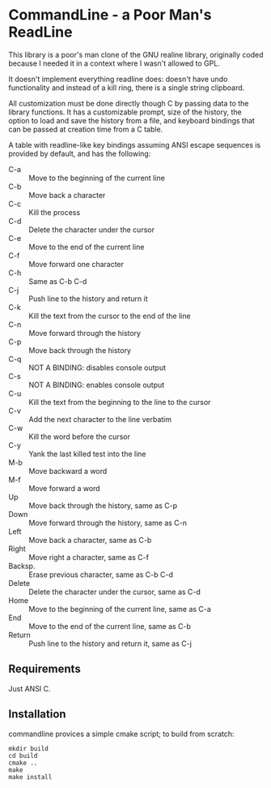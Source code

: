 CommandLine - a Poor Man's ReadLine
===================================

This library is a poor's man clone of the GNU realine library, originally coded
because I needed it in a context where I wasn't allowed to GPL.

It doesn't implement everything readline does: doesn't have undo functionality
and instead of a kill ring, there is a single string clipboard.

All customization must be done directly though C by passing data to the library
functions. It has a customizable prompt, size of the history, the option to
load and save the history from a file, and keyboard bindings that can be passed
at creation time from a C table.

A table with readline-like key bindings assuming ANSI escape sequences is
provided by default, and has the following:

<dl>
<dt>C-a</dt>    <dd>Move to the beginning of the current line</dd>
<dt>C-b</dt>    <dd>Move back a character</dd>
<dt>C-c</dt>    <dd>Kill the process</dd>
<dt>C-d</dt>    <dd>Delete the character under the cursor</dd>
<dt>C-e</dt>    <dd>Move to the end of the current line</dd>
<dt>C-f</dt>    <dd>Move forward one character</dd>
<dt>C-h</dt>    <dd>Same as C-b C-d</dd>
<dt>C-j</dt>    <dd>Push line to the history and return it</dd>
<dt>C-k</dt>    <dd>Kill the text from the cursor to the end of the line</dd>
<dt>C-n</dt>    <dd>Move forward through the history</dd>
<dt>C-p</dt>    <dd>Move back through the history</dd>
<dt>C-q</dt>    <dd>NOT A BINDING: disables console output</dd>
<dt>C-s</dt>    <dd>NOT A BINDING: enables console output</dd>
<dt>C-u</dt>    <dd>Kill the text from the beginning to the line to the cursor</dd>
<dt>C-v</dt>    <dd>Add the next character to the line verbatim</dd>
<dt>C-w</dt>    <dd>Kill the word before the cursor</dd>
<dt>C-y</dt>    <dd>Yank the last killed test into the line</dd>

<dt>M-b</dt>    <dd>Move backward a word</dd>
<dt>M-f</dt>    <dd>Move forward a word</dd>

<dt>Up</dt>     <dd>Move back through the history, same as C-p</dd>
<dt>Down</dt>   <dd>Move forward through the history, same as C-n</dd>
<dt>Left</dt>   <dd>Move back a character, same as C-b</dd>
<dt>Right</dt>  <dd>Move right a character, same as C-f</dd>
<dt>Backsp.</dt><dd>Erase previous character, same as C-b C-d</dd>
<dt>Delete</dt> <dd>Delete the character under the cursor, same as C-d</dd>
<dt>Home</dt>   <dd>Move to the beginning of the current line, same as C-a</dd>
<dt>End</dt>    <dd>Move to the end of the current line, same as C-b</dd>
<dt>Return</dt> <dd>Push line to the history and return it, same as C-j</dd>
</dl>

Requirements
------------

Just ANSI C.

Installation
------------

commandline provices a simple cmake script; to build from scratch:

    mkdir build
    cd build
    cmake ..
    make
    make install

